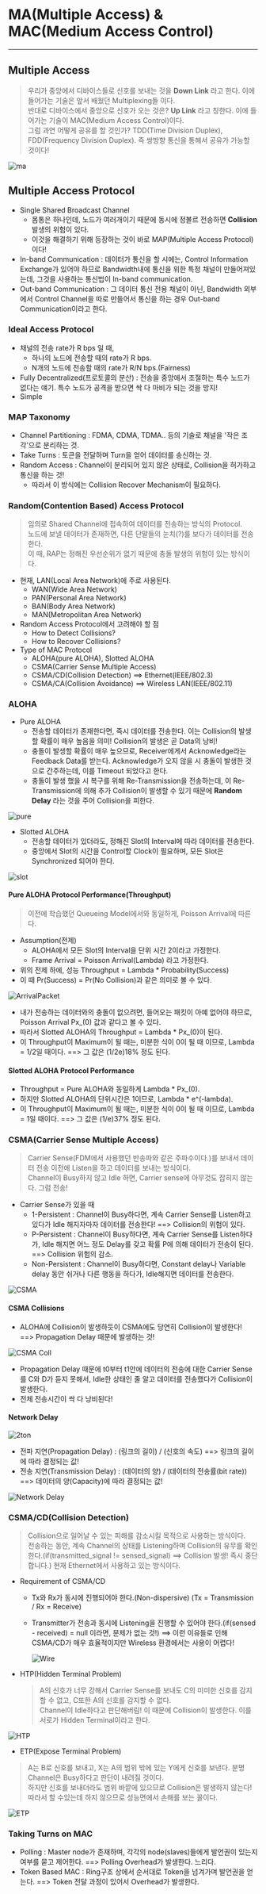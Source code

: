 # MA(Multiple Access) & MAC(Medium Access Control)
---
## Multiple Access  
>우리가 중앙에서 디바이스들로 신호를 보내는 것을 __Down Link__ 라고 한다. 이에 들어가는 기술은 앞서 배웠던 Multiplexing들 이다.  
>반대로 디바이스에서 중앙으로 신호가 오는 것은? __Up Link__ 라고 칭한다. 이에 들어가는 기술이 MAC(Medium Access Control)이다.  
>그럼 과연 어떻게 공유를 할 것인가? TDD(Time Division Duplex), FDD(Frequency Division Duplex). 즉 쌍방향 통신을 통해서 공유가 가능할 것이다!  

![ma](https://user-images.githubusercontent.com/71700079/113157648-0bff2980-9276-11eb-9010-534ea01ad01f.PNG)

## Multiple Access Protocol
- Single Shared Broadcast Channel
  - 몸통은 하나인데, 노드가 여러개이기 때문에 동시에 정볼르 전송하면 __Collision__ 발생의 위험이 있다.
  - 이것을 해결하기 위해 등장하는 것이 바로 MAP(Multiple Access Protocol)이다!
- In-band Communication : 데이터가 통신을 할 시에는, Control Information Exchange가 있어야 하므로 Bandwidth내에 통신을 위한 특정 채널이 만들어져있는데, 그것을 사용하는 통신법이 In-band communication.
- Out-band Communication : 그 데이터 통신 전용 채널이 아닌, Bandwidth 외부에서 Control Channel을 따로 만들어서 통신을 하는 경우 Out-band Communication이라고 한다.

### Ideal Access Protocol
- 채널의 전송 rate가 R bps 일 때,
  - 하나의 노드에 전송할 때의 rate가 R bps.
  - N개의 노드에 전송할 때의 rate가 R/N bps.(Fairness)
- Fully Decentralized(프로토콜의 분산) : 전송을 중앙에서 조절하는 특수 노드가 없다는 얘기. 특수 노드가 공격을 받으면 싹 다 마비가 되는 것을 방지!
- Simple
### MAP Taxonomy
- Channel Partitioning : FDMA, CDMA, TDMA.. 등의 기술로 채널을 '작은 조각'으로 분리하는 것.
- Take Turns : 토큰을 전달하며 Turn을 얻어 데이터를 송신하는 것.
- Random Access : Channel이 분리되어 있지 않은 상태로, Collision을 허가하고 통신을 하는 것!
  - 따라서 이 방식에는 Collision Recover Mechanism이 필요하다.

### Random(Contention Based) Access Protocol
>임의로 Shared Channel에 접속하여 데이터를 전송하는 방식의 Protocol.  
>노드에 보낼 데이터가 존재하면, 다른 단말들의 눈치(?)를 보다가 데이터를 전송한다.  
>이 때, RAP는 정해진 우선순위가 없기 때문에 충돌 발생의 위험이 있는 방식이다.  
- 현재, LAN(Local Area Network)에 주로 사용된다.
  - WAN(Wide Area Network)
  - PAN(Personal Area Network)
  - BAN(Body Area Network)
  - MAN(Metropolitan Area Network)
- Random Access Protocol에서 고려해야 할 점
  - How to Detect Collisions?
  - How to Recover Collisions?
- Type of MAC Protocol
  - ALOHA(pure ALOHA), Slotted ALOHA
  - CSMA(Carrier Sense Multiple Access)
  - CSMA/CD(Collision Detection) ==> Ethernet(IEEE/802.3)
  - CSMA/CA(Collision Avoidance) ==> Wireless LAN(IEEE/802.11)
 
### ALOHA
- Pure ALOHA
  - 전송할 데이터가 존재한다면, 즉시 데이터를 전송한다. 이는 Collision의 발생할 확률이 매우 높음을 의미! Collision의 발생은 곧 Data의 낭비!
  - 충돌이 발생할 확률이 매우 높으므로, Receiver에게서 Acknowledge라는 Feedback Data를 받는다. Acknowledge가 오지 않을 시 충돌이 발생한 것으로 간주하는데, 이를 Timeout 되었다고 한다.
  - 충돌이 발생 했을 시 복구를 위해 Re-Transmission을 전송하는데, 이 Re-Transmission에 의해 추가 Collision이 발생할 수 있기 때문에 __Random Delay__ 라는 것을 주어 Collision을 피한다.  
 
 ![pure](https://user-images.githubusercontent.com/71700079/113871779-36a92f00-97ee-11eb-9b47-33058df52a13.PNG)  

- Slotted ALOHA
  - 전송할 데이터가 있더라도, 정해진 Slot의 Interval에 따라 데이터를 전송한다.
  - 중앙에서 Slot의 시간을 Control할 Clock이 필요하며, 모든 Slot은 Synchronized 되어야 한다.  

![slot](https://user-images.githubusercontent.com/71700079/113871811-3b6de300-97ee-11eb-8758-09a7ea807164.PNG)  

#### Pure ALOHA Protocol Performance(Throughput)
>이전에 학습했던 Queueing Model에서와 동일하게, Poisson Arrival에 따른다.  
- Assumption(전제)
  - ALOHA에서 모든 Slot의 Interval을 단위 시간 2이라고 가정한다.
  - Frame Arrival = Poisson Arrival(Lambda) 라고 가정한다.  
- 위의 전제 하에, 성능 Throughput = Lambda * Probability(Success)
- 이 때 Pr(Success) = Pr(No Collision)과 같은 의미로 볼 수 있다.  

![ArrivalPacket](https://user-images.githubusercontent.com/71700079/113541786-e1b6be80-961d-11eb-8464-22cb83f1dfa3.PNG)  

- 내가 전송하는 데이터와의 충돌이 없으려면, 들어오는 패킷이 아예 없어야 하므로, Poisson Arrival Px_(0) 값과 같다고 볼 수 있다.
- 따라서 Slotted ALOHA의 Throughput = Lambda * Px_(0)이 된다.
- 이 Throughput이 Maximum이 될 때는, 미분한 식이 0이 될 때 이므로, Lambda = 1/2일 때이다. ==> 그 값은 (1/2e)18% 정도 된다.

#### Slotted ALOHA Protocol Performance
- Throughput = Pure ALOHA와 동일하게 Lambda * Px_(0).
- 하지만 Slotted ALOHA의 단위시간은 1이므로, Lambda * e^(-lambda).
- 이 Throughput이 Maximum이 될 때는, 미분한 식이 0이 될 때 이므로, Lambda = 1일 때이다. ==> 그 값은 (1/e)37% 정도 된다.

### CSMA(Carrier Sense Multiple Access)
>Carrier Sense(FDM에서 사용했던 반송파와 같은 주파수이다.)를 보내서 데이터 전송 이전에 Listen을 하고 데이터를 보내는 방식이다.  
>Channel이 Busy하지 않고 Idle 하면, Carrier sense에 아무것도 잡히지 않는다. 그럼 전송!  
- Carrier Sense가 있을 때
  - 1-Persistent : Channel이 Busy하다면, 계속 Carrier Sense를 Listen하고 있다가 Idle 해지자마자 데이터를 전송한다! ==> Collision의 위험이 있다.
  - P-Persistent : Channel이 Busy하다면, 계속 Carrier Sense를 Listen하다가, Idle 해지면 어느 정도 Delay를 갖고 확률 P에 의해 데이터가 전송이 된다. ==> Collision 위험의 감소.
  - Non-Persistent : Channel이 Busy하다면, Constant delay나 Variable delay 동안 쉬거나 다른 행동을 하다가, Idle해지면 데이터를 전송한다.  

![CSMA](https://user-images.githubusercontent.com/71700079/113871700-22fdc880-97ee-11eb-808a-b2721e86528a.PNG)  

#### CSMA Collisions
- ALOHA에 Collision이 발생하듯이 CSMA에도 당연히 Collision이 발생한다! ==> Propagation Delay 때문에 발생하는 것!  

![CSMA Coll](https://user-images.githubusercontent.com/71700079/113871641-12e5e900-97ee-11eb-87b3-a619aa4ed2d2.PNG)  

- Propagation Delay 때문에 t0부터 t1안에 데이터의 전송에 대한 Carrier Sense를 C와 D가 듣지 못해서, Idle한 상태인 줄 알고 데이터를 전송했다가 Collision이 발생한다.
- 전체 전송시간이 싹 다 낭비된다!

#### Network Delay  

![2ton](https://user-images.githubusercontent.com/71700079/113872602-fbf3c680-97ee-11eb-99b4-ee6b2e9750c7.PNG)  

- 전파 지연(Propagation Delay) : (링크의 길이) / (신호의 속도) ==> 링크의 길이에 따라 결정되는 값!
- 전송 지연(Transmission Delay) : (데이터의 양) / (데이터의 전송률(bit rate)) ==> 데이터의 양(Capacity)에 따라 결정되는 값!  

![Network Delay](https://user-images.githubusercontent.com/71700079/113872638-03b36b00-97ef-11eb-9feb-87fe620185ba.PNG)  

### CSMA/CD(Collision Detection)
>Collision으로 일어날 수 있는 피해를 감소시킬 목적으로 사용하는 방식이다.  
>전송하는 동안, 계속 Channel의 상태를 Listening하며 Collision의 유무를 확인한다.(if(transmitted_signal != sensed_signal) ==> Collision 발생! 즉시 중단합니다.)
>현재 Ethernet에서 사용하고 있는 방식이다.  
- Requirement of CSMA/CD
  - Tx와 Rx가 동시에 진행되어야 한다.(Non-dispersive) (Tx = Transmission / Rx = Receive)
  - Transmitter가 전송과 동시에 Listening을 진행할 수 있어야 한다.(if(sensed - received) = null 이라면, 문제가 없는 것!)
    ==> 이런 이유들로 인해 CSMA/CD가 매우 효율적이지만 Wireless 환경에서는 사용이 어렵다!  
    
    ![Wire](https://user-images.githubusercontent.com/71700079/114338632-69587c00-9b8e-11eb-8a2e-4ce811c25699.PNG)  
    
- HTP(Hidden Terminal Problem)  
  >A의 신호가 너무 강해서 Carrier Sense를 보내도 C의 미미한 신호를 감지할 수 없고, C또한 A의 신호를 감지할 수 없다.  
  >Channel이 Idle하다고 판단해버림! 이 때문에 Collision이 발생한다. 이를 서로가 Hidden Terminal이라고 한다.  
 
![HTP](https://user-images.githubusercontent.com/71700079/114338717-a02e9200-9b8e-11eb-8882-0f5d9fe4b804.PNG)  

- ETP(Expose Terminal Problem)  
>A는 B로 신호를 보내고, X는 A의 범위 밖에 있는 Y에게 신호를 보낸다. 분명 Channel은 Busy하다고 판단이 내려질 것이다.  
>하지만 신호를 보내더라도 범위 바깥에 있으므로 Collision은 발생하지 않는다! 따라서 할 수있는데 하지 않으므로 성능면에서 손해를 보는 꼴이다.  

![ETP](https://user-images.githubusercontent.com/71700079/114338721-a3298280-9b8e-11eb-8d3c-15c68a007bfe.PNG)  

### Taking Turns on MAC
- Polling : Master node가 존재하며, 각각의 node(slaves)들에게 발언권이 있는지 여부를 묻고 제어한다. ==> Polling Overhead가 발생한다. 느리다.
- Token Based MAC : Ring구조 상에서 순서대로 Token을 넘겨가며 발언권을 얻는다. ==> Token 전달 과정이 있어서 Overhead가 발생한다.
